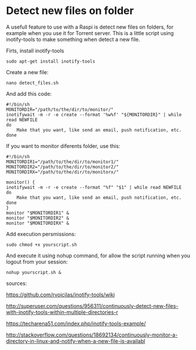 # Detect new files on folder

A usefull feature to use with a Raspi is detect new files on folders, for example when you use it for Torrent server. This is a little script using inotify-tools to make something when detect a new file.

Firts, install inotify-tools

    sudo apt-get install inotify-tools
    
Create a new file:

    nano detect_files.sh

And add this code:

    #!/bin/sh
    MONITORDIR="/path/to/the/dir/to/monitor/"
    inotifywait -m -r -e create --format '%w%f' "${MONITORDIR}" | while read NEWFILE
    do
        Make that you want, like send an email, push notification, etc.
    done

If you want to monitor diferents folder, use this:

    #!/bin/sh
    MONITORDIR1="/path/to/the/dir/to/monitor1/"
    MONITORDIR2="/path/to/the/dir/to/monitor2/"
    MONITORDIRX="/path/to/the/dir/to/monitorx/"    

    monitor() {
    inotifywait -m -r -e create --format "%f" "$1" | while read NEWFILE
    do
        Make that you want, like send an email, push notification, etc.
    done
    }
    monitor "$MONITORDIR1" &
    monitor "$MONITORDIR2" &
    monitor "$MONITORDIRX" &

Add execution persmissions:

    sudo chmod +x yourscript.sh
    
And execute it using nohup command, for allow the script running when you logout from your session:

    nohup yourscript.sh &

sources:

https://github.com/rvoicilas/inotify-tools/wiki

http://superuser.com/questions/956311/continuously-detect-new-files-with-inotify-tools-within-multiple-directories-r

https://techarena51.com/index.php/inotify-tools-example/

http://stackoverflow.com/questions/18692134/continuously-monitor-a-directory-in-linux-and-notify-when-a-new-file-is-availabl
